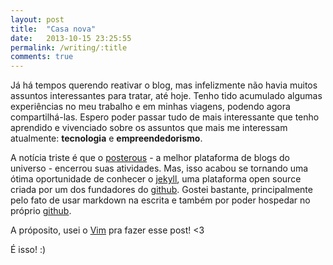 ```yaml
---
layout: post
title:  "Casa nova"
date:   2013-10-15 23:25:55
permalink: /writing/:title
comments: true
---
```


Já há tempos querendo reativar o blog, mas infelizmente não havia muitos assuntos interessantes para tratar, até hoje.
Tenho tido acumulado algumas experiências no meu trabalho e em minhas viagens, podendo agora compartilhá-las. Espero poder
passar tudo de mais interessante que tenho aprendido e vivenciado sobre os assuntos que mais me interessam atualmente:
**tecnologia** e **empreendedorismo**.

A notícia triste é que o [posterous](http://posterous.com) - a melhor plataforma de blogs do universo - encerrou suas atividades.
Mas, isso acabou se tornando uma ótima oportunidade de conhecer o [jekyll](http://jekyllrb.com/), uma plataforma open source
criada por um dos fundadores do [github](http://github.com). Gostei bastante, principalmente pelo fato de usar markdown na
escrita e também por poder hospedar no próprio [github](http://github.com/neliojrr/neliojrr.github.io).

A próposito, usei o [Vim](http://vim.org) pra fazer esse post! <3

É isso! :)

